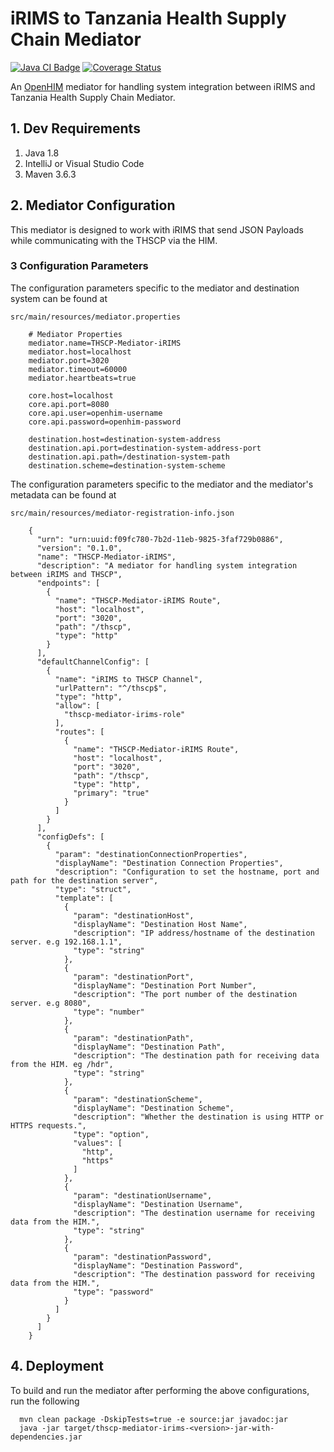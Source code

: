 # iRIMS to Tanzania Health Supply Chain Mediator


[![Java CI Badge](https://github.com/SoftmedTanzania/thscp-mediator-irims/workflows/Java%20CI%20with%20Maven/badge.svg)](https://github.com/SoftmedTanzania/thscp-mediator-irims/actions?query=workflow%3A%22Java+CI+with+Maven%22)
[![Coverage Status](https://coveralls.io/repos/github/SoftmedTanzania/thscp-mediator-irims/badge.svg?branch=development)](https://coveralls.io/github/SoftmedTanzania/thscp-mediator-irims?branch=development)

An [OpenHIM](http://openhim.org/) mediator for handling system integration between iRIMS and Tanzania Health Supply Chain Mediator.

## 1. Dev Requirements

1. Java 1.8
2. IntelliJ or Visual Studio Code
3. Maven 3.6.3

## 2. Mediator Configuration

This mediator is designed to work with iRIMS that send JSON Payloads while communicating with the THSCP via the HIM.

### 3 Configuration Parameters

The configuration parameters specific to the mediator and destination system can be found at

`src/main/resources/mediator.properties`

```
    # Mediator Properties
    mediator.name=THSCP-Mediator-iRIMS
    mediator.host=localhost
    mediator.port=3020
    mediator.timeout=60000
    mediator.heartbeats=true
    
    core.host=localhost
    core.api.port=8080
    core.api.user=openhim-username
    core.api.password=openhim-password
    
    destination.host=destination-system-address
    destination.api.port=destination-system-address-port
    destination.api.path=/destination-system-path
    destination.scheme=destination-system-scheme
```

The configuration parameters specific to the mediator and the mediator's metadata can be found at

`src/main/resources/mediator-registration-info.json`

```
    {
      "urn": "urn:uuid:f09fc780-7b2d-11eb-9825-3faf729b0886",
      "version": "0.1.0",
      "name": "THSCP-Mediator-iRIMS",
      "description": "A mediator for handling system integration between iRIMS and THSCP",
      "endpoints": [
        {
          "name": "THSCP-Mediator-iRIMS Route",
          "host": "localhost",
          "port": "3020",
          "path": "/thscp",
          "type": "http"
        }
      ],
      "defaultChannelConfig": [
        {
          "name": "iRIMS to THSCP Channel",
          "urlPattern": "^/thscp$",
          "type": "http",
          "allow": [
            "thscp-mediator-irims-role"
          ],
          "routes": [
            {
              "name": "THSCP-Mediator-iRIMS Route",
              "host": "localhost",
              "port": "3020",
              "path": "/thscp",
              "type": "http",
              "primary": "true"
            }
          ]
        }
      ],
      "configDefs": [
        {
          "param": "destinationConnectionProperties",
          "displayName": "Destination Connection Properties",
          "description": "Configuration to set the hostname, port and path for the destination server",
          "type": "struct",
          "template": [
            {
              "param": "destinationHost",
              "displayName": "Destination Host Name",
              "description": "IP address/hostname of the destination server. e.g 192.168.1.1",
              "type": "string"
            },
            {
              "param": "destinationPort",
              "displayName": "Destination Port Number",
              "description": "The port number of the destination server. e.g 8080",
              "type": "number"
            },
            {
              "param": "destinationPath",
              "displayName": "Destination Path",
              "description": "The destination path for receiving data from the HIM. eg /hdr",
              "type": "string"
            },
            {
              "param": "destinationScheme",
              "displayName": "Destination Scheme",
              "description": "Whether the destination is using HTTP or HTTPS requests.",
              "type": "option",
              "values": [
                "http",
                "https"
              ]
            },
            {
              "param": "destinationUsername",
              "displayName": "Destination Username",
              "description": "The destination username for receiving data from the HIM.",
              "type": "string"
            },
            {
              "param": "destinationPassword",
              "displayName": "Destination Password",
              "description": "The destination password for receiving data from the HIM.",
              "type": "password"
            }
          ]
        }
      ]
    }
```

## 4. Deployment

To build and run the mediator after performing the above configurations, run the following

```
  mvn clean package -DskipTests=true -e source:jar javadoc:jar
  java -jar target/thscp-mediator-irims-<version>-jar-with-dependencies.jar
```
